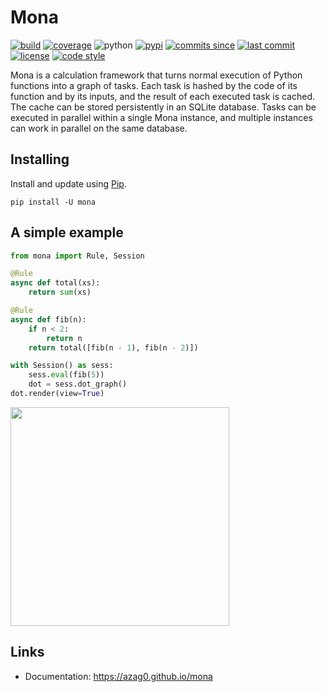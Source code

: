 # Mona

[![build](https://img.shields.io/travis/azag0/mona/master.svg)](https://travis-ci.org/azag0/mona)
[![coverage](https://img.shields.io/codecov/c/github/azag0/mona.svg)](https://codecov.io/gh/azag0/mona)
![python](https://img.shields.io/pypi/pyversions/mona.svg)
[![pypi](https://img.shields.io/pypi/v/mona.svg)](https://pypi.org/project/mona/)
[![commits since](https://img.shields.io/github/commits-since/azag0/mona/latest.svg)](https://github.com/azag0/mona/releases)
[![last commit](https://img.shields.io/github/last-commit/azag0/mona.svg)](https://github.com/azag0/mona/commits/master)
[![license](https://img.shields.io/github/license/azag0/mona.svg)](https://github.com/azag0/mona/blob/master/LICENSE)
[![code style](https://img.shields.io/badge/code%20style-black-202020.svg)](https://github.com/ambv/black)

Mona is a calculation framework that turns normal execution of Python functions into a graph of tasks. Each task is hashed by the code of its function and by its inputs, and the result of each executed task is cached. The cache can be stored persistently in an SQLite database. Tasks can be executed in parallel within a single Mona instance, and multiple instances can work in parallel on the same database.

## Installing

Install and update using [Pip](https://pip.pypa.io/en/stable/quickstart/).

```
pip install -U mona
```

## A simple example

```python
from mona import Rule, Session

@Rule
async def total(xs):
    return sum(xs)

@Rule
async def fib(n):
    if n < 2:
        return n
    return total([fib(n - 1), fib(n - 2)])

with Session() as sess:
    sess.eval(fib(5))
    dot = sess.dot_graph()
dot.render(view=True)
```

<img src="https://raw.githubusercontent.com/azag0/mona/master/docs/fib.gv.svg?sanitize=true" alt width="350">

## Links

- Documentation: https://azag0.github.io/mona

